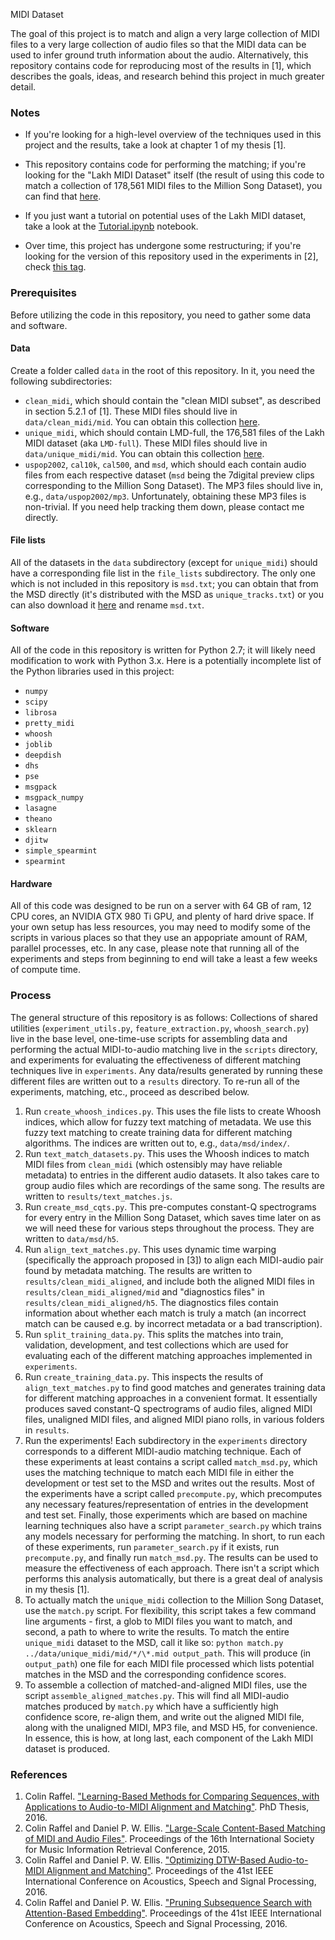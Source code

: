 MIDI Dataset

The goal of this project is to match and align a very large collection of MIDI files to a very large collection of audio files so that the MIDI data can be used to infer ground truth information about the audio.  Alternatively, this repository contains code for reproducing most of the results in [1], which describes the goals, ideas, and research behind this project in much greater detail.

### Notes

- If you're looking for a high-level overview of the techniques used in this project and the results, take a look at chapter 1 of my thesis [1].

- This repository contains code for performing the matching; if you're looking for the "Lakh MIDI Dataset" itself (the result of using this code to match a collection of 178,561 MIDI files to the Million Song Dataset), you can find that [here](http://colinraffel.com/projects/lmd).

- If you just want a tutorial on potential uses of the Lakh MIDI dataset, take a look at the [Tutorial.ipynb](http://nbviewer.jupyter.org/github/craffel/midi-dataset/blob/master/Tutorial.ipynb) notebook.

- Over time, this project has undergone some restructuring; if you're looking for the version of this repository used in the experiments in [2], check [this tag](https://github.com/craffel/midi-dataset/releases/tag/v0.1.0).

### Prerequisites

Before utilizing the code in this repository, you need to gather some data and software.

#### Data

Create a folder called `data` in the root of this repository.  In it, you need the following subdirectories:

* `clean_midi`, which should contain the "clean MIDI subset", as described in section 5.2.1 of [1].  These MIDI files should live in `data/clean_midi/mid`.  You can obtain this collection [here](http://colinraffel.com/projects/lmd/).
* `unique_midi`, which should contain LMD-full, the 176,581 files of the Lakh MIDI dataset (aka `LMD-full`).  These MIDI files should live in `data/unique_midi/mid`.  You can obtain this collection [here](http://colinraffel.com/projects/lmd/).
* `uspop2002`, `cal10k`, `cal500`, and `msd`, which should each contain audio files from each respective dataset (`msd` being the 7digital preview clips corresponding to the Million Song Dataset).  The MP3 files should live in, e.g., `data/uspop2002/mp3`.  Unfortunately, obtaining these MP3 files is non-trivial.  If you need help tracking them down, please contact me directly.

#### File lists
All of the datasets in the `data` subdirectory (except for `unique_midi`) should have a corresponding file list in the `file_lists` subdirectory.  The only one which is not included in this repository is `msd.txt`; you can obtain that from the MSD directly (it's distributed with the MSD as `unique_tracks.txt`) or you can also download it [here](http://labrosa.ee.columbia.edu/millionsong/sites/default/files/AdditionalFiles/unique_tracks.txt) and rename `msd.txt`.

#### Software

All of the code in this repository is written for Python 2.7; it will likely need modification to work with Python 3.x.  Here is a potentially incomplete list of the Python libraries used in this project:

* `numpy`
* `scipy`
* `librosa`
* `pretty_midi`
* `whoosh`
* `joblib`
* `deepdish`
* `dhs`
* `pse`
* `msgpack`
* `msgpack_numpy`
* `lasagne`
* `theano`
* `sklearn`
* `djitw`
* `simple_spearmint`
* `spearmint`

#### Hardware

All of this code was designed to be run on a server with 64 GB of ram, 12 CPU cores, an NVIDIA GTX 980 Ti GPU, and plenty of hard drive space.  If your own setup has less resources, you may need to modify some of the scripts in various places so that they use an appopriate amount of RAM, parallel processes, etc.  In any case, please note that running all of the experiments and steps from beginning to end will take a least a few weeks of compute time.

### Process

The general structure of this repository is as follows: Collections of shared utilities (`experiment_utils.py`, `feature_extraction.py`, `whoosh_search.py`) live in the base level, one-time-use scripts for assembling data and performing the actual MIDI-to-audio matching live in the `scripts` directory, and experiments for evaluating the effectiveness of different matching techniques live in `experiments`.  Any data/results generated by running these different files are written out to a `results` directory.  To re-run all of the experiments, matching, etc., proceed as described below.

1. Run `create_whoosh_indices.py`.  This uses the file lists to create Whoosh indices, which allow for fuzzy text matching of metadata.  We use this fuzzy text matching to create training data for different matching algorithms.  The indices are written out to, e.g., `data/msd/index/`.
1. Run `text_match_datasets.py`.  This uses the Whoosh indices to match MIDI files from `clean_midi` (which ostensibly may have reliable metadata) to entries in the different audio datasets.  It also takes care to group audio files which are recordings of the same song.  The results are written to `results/text_matches.js`.
1. Run `create_msd_cqts.py`.  This pre-computes constant-Q spectrograms for every entry in the Million Song Dataset, which saves time later on as we will need these for various steps throughout the process.  They are written to `data/msd/h5`.
1. Run `align_text_matches.py`.  This uses dynamic time warping (specifically the approach proposed in [3]) to align each MIDI-audio pair found by metadata matching.  The results are written to `results/clean_midi_aligned`, and include both the aligned MIDI files in `results/clean_midi_aligned/mid` and "diagnostics files" in `results/clean_midi_aligned/h5`.  The diagnostics files contain information about whether each match is truly a match (an incorrect match can be caused e.g. by incorrect metadata or a bad transcription).
1. Run `split_training_data.py`.  This splits the matches into train, validation, development, and test collections which are used for evaluating each of the different matching approaches implemented in `experiments`.
1. Run `create_training_data.py`.  This inspects the results of `align_text_matches.py` to find good matches and generates training data for different matching approaches in a convenient format.  It essentially produces saved constant-Q spectrograms of audio files, aligned MIDI files, unaligned MIDI files, and aligned MIDI piano rolls, in various folders in `results`.
1. Run the experiments!  Each subdirectory in the `experiments` directory corresponds to a different MIDI-audio matching technique.  Each of these experiments at least contains a script called `match_msd.py`, which uses the matching technique to match each MIDI file in either the development or test set to the MSD and writes out the results.  Most of the experiments have a script called `precompute.py`, which precomputes any necessary features/representation of entries in the development and test set.  Finally, those experiments which are based on machine learning techniques also have a script `parameter_search.py` which trains any models necessary for performing the matching.  In short, to run each of these experiments, run `parameter_search.py` if it exists, run `precompute.py`, and finally run `match_msd.py`.  The results can be used to measure the effectiveness of each approach.  There isn't a script which performs this analysis automatically, but there is a great deal of analysis in my thesis [1].
1. To actually match the `unique_midi` collection to the Million Song Dataset, use the `match.py` script.  For flexibility, this script takes a few command line arguments - first, a glob to MIDI files you want to match, and second, a path to where to write the results.  To match the entire `unique_midi` dataset to the MSD, call it like so: `python match.py ../data/unique_midi/mid/*/\*.mid output_path`.  This will produce (in `output_path`) one file for each MIDI file processed which lists potential matches in the MSD and the corresponding confidence scores.
1. To assemble a collection of matched-and-aligned MIDI files, use the script `assemble_aligned_matches.py`.  This will find all MIDI-audio matches produced by `match.py` which have a sufficiently high confidence score, re-align them, and write out the aligned MIDI file, along with the unaligned MIDI, MP3 file, and MSD H5, for convenience.  In essence, this is how, at long last, each component of the Lakh MIDI dataset is produced.

### References

1. Colin Raffel.  ["Learning-Based Methods for Comparing Sequences, with Applications to Audio-to-MIDI Alignment and Matching"](http://colinraffel.com/publications/thesis.pdf). PhD Thesis, 2016.
1. Colin Raffel and Daniel P. W. Ellis. ["Large-Scale Content-Based Matching of MIDI and Audio Files"](http://colinraffel.com/publications/ismir2015large.pdf).  Proceedings of the 16th International Society for Music Information Retrieval Conference, 2015.
1. Colin Raffel and Daniel P. W. Ellis. ["Optimizing DTW-Based Audio-to-MIDI Alignment and Matching"](http://colinraffel.com/publications/icassp2016optimizing.pdf).  Proceedings of the 41st IEEE International Conference on Acoustics, Speech and Signal Processing, 2016.
1. Colin Raffel and Daniel P. W. Ellis. ["Pruning Subsequence Search with Attention-Based Embedding"](http://colinraffel.com/publications/icassp2016pruning.pdf).  Proceedings of the 41st IEEE International Conference on Acoustics, Speech and Signal Processing, 2016.
